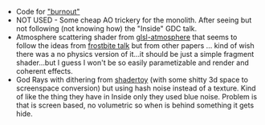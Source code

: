 * Code for ["burnout"](https://www.youtube.com/watch?v=TcabByrOzow)
* NOT USED - Some cheap AO trickery for the monolith. After seeing but not following (not knowing how) the "Inside" GDC talk.
* Atmosphere scattering shader from [glsl-atmosphere](https://github.com/wwwtyro/glsl-atmosphere) that seems to follow the ideas from [frostbite talk](https://media.contentapi.ea.com/content/dam/eacom/frostbite/files/s2016-pbs-frostbite-sky-clouds-new.pdf) but from other papers ... kind of wish there was a no physics version of it...it should be just a simple fragment shader...but I guess I won't be so easily parametizable and render and coherent effects.
* God Rays with dithering from [shadertoy](https://www.shadertoy.com/view/4dyXWy) (with some shitty 3d space to screenspace conversion) but using hash noise instead of a texture. Kind of like the thing they have in Inside only they used blue noise. Problem is that is screen based, no volumetric so when is behind something it gets hide.
